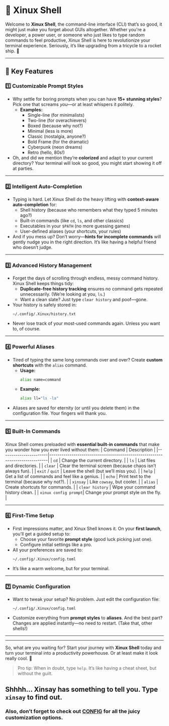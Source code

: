 
# 🌟 Xinux Shell

Welcome to **Xinux Shell**, the command-line interface (CLI) that’s so good, it might just make you forget about GUIs altogether. Whether you're a developer, a power user, or someone who just likes to type random commands to feel productive, Xinux Shell is here to revolutionize your terminal experience. Seriously, it’s like upgrading from a tricycle to a rocket ship. 🚀

---

## 🚀 Key Features

### 1️⃣ **Customizable Prompt Styles**
- Why settle for boring prompts when you can have **15+ stunning styles**? Pick one that screams *you*—or at least whispers it politely.
    - **Examples:** 
        - Single-line (for minimalists)
        - Two-line (for overachievers)
        - Boxed (because why not?)
        - Minimal (less is more)
        - Classic (nostalgia, anyone?)
        - Bold Frame (for the dramatic)
        - Cyberpunk (neon dreams)
        - Retro (hello, 80s!)
- Oh, and did we mention they’re **colorized** and adapt to your current directory? Your terminal will look so good, you might start showing it off at parties.

---

### 2️⃣ **Intelligent Auto-Completion**
- Typing is hard. Let Xinux Shell do the heavy lifting with **context-aware auto-completion** for:
    - Shell history (because who remembers what they typed 5 minutes ago?)
    - Built-in commands (like `cd`, `ls`, and other classics)
    - Executables in your `$PATH` (no more guessing games)
    - User-defined aliases (your shortcuts, your rules)
- And if you mess up? Don’t worry—**hints for incomplete commands** will gently nudge you in the right direction. It’s like having a helpful friend who doesn’t judge.

---

### 3️⃣ **Advanced History Management**
- Forget the days of scrolling through endless, messy command history. Xinux Shell keeps things tidy:
    - **Duplicate-free history tracking** ensures no command gets repeated unnecessarily. (We’re looking at you, `ls`.)
    - Want a clean slate? Just type `clear history` and poof—gone.
- Your history is safely stored in:
  ```plaintext
  ~/.config/.Xinux/history.txt
  ```
- Never lose track of your most-used commands again. Unless you want to, of course.

---

### 4️⃣ **Powerful Aliases**
- Tired of typing the same long commands over and over? Create **custom shortcuts** with the `alias` command.
    - **Usage:**
      ```bash
      alias name=command
      ```
    - **Example:**
      ```bash
      alias ll="ls -la"
      ```
- Aliases are saved for eternity (or until you delete them) in the configuration file. Your fingers will thank you.

---

### 5️⃣ **Built-In Commands**
Xinux Shell comes preloaded with **essential built-in commands** that make you wonder how you ever lived without them:
| Command               | Description                                                                 |
|-----------------------|-----------------------------------------------------------------------------|
| `cd`                 | Change the current directory.                                               |
| `ls`                 | List files and directories.                                                 |
| `clear`              | Clear the terminal screen (because chaos isn’t always fun).                 |
| `exit` / `quit`      | Leave the shell (but we’ll miss you).                                       |
| `help`               | Get a list of commands and feel like a genius.                              |
| `echo`               | Print text to the terminal (because why not?).                              |
| `xinsay`             | Like `cowsay`, but cooler.                                                  |
| `alias`              | Create shortcuts for commands.                                              |
| `clear history`      | Wipe your command history clean.                                            |
| `xinux config prompt`| Change your prompt style on the fly.                                        |

---

### 6️⃣ **First-Time Setup**
- First impressions matter, and Xinux Shell knows it. On your **first launch**, you’ll get a guided setup to:
    - Choose your favorite **prompt style** (good luck picking just one).
    - Configure initial settings like a pro.
- All your preferences are saved to:
  ```plaintext
  ~/.config/.Xinux/config.toml
  ```
- It’s like a warm welcome, but for your terminal.

---

### 7️⃣ **Dynamic Configuration**
- Want to tweak your setup? No problem. Just edit the configuration file:
  ```plaintext
  ~/.config/.Xinux/config.toml
  ```
- Customize everything from **prompt styles** to **aliases**. And the best part? Changes are applied instantly—no need to restart. (Take that, other shells!)

---

---

So, what are you waiting for? Start your journey with **Xinux Shell** today and turn your terminal into a productivity powerhouse. Or at least make it look really cool. 🚀

> Pro tip: When in doubt, type `help`. It’s like having a cheat sheet, but without the guilt.

## Shhhh... Xinsay has something to tell you. Type `xinsay` to find out.
### Also, don’t forget to check out [CONFIG](CONFIG.md) for all the juicy customization options.

